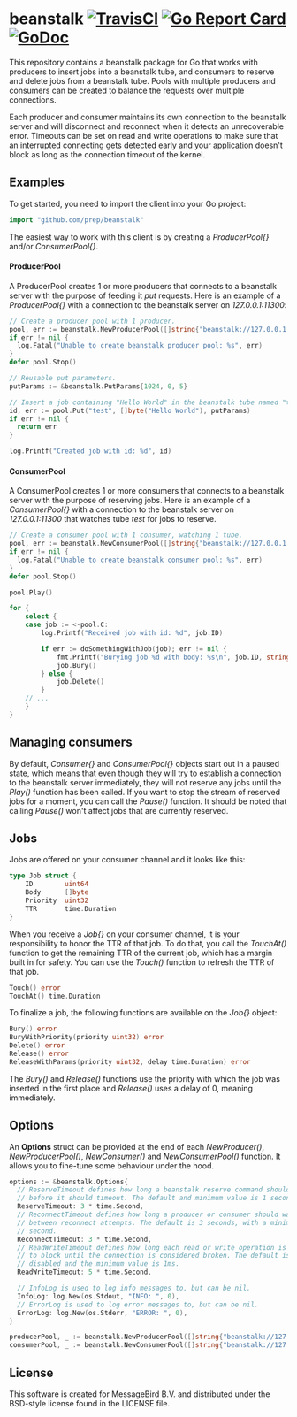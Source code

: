 beanstalk
[![TravisCI](https://travis-ci.org/prep/beanstalk.svg?branch=master)](https://travis-ci.org/prep/beanstalk.svg?branch=master)
[![Go Report Card](https://goreportcard.com/badge/github.com/prep/beanstalk)](https://goreportcard.com/report/github.com/prep/beanstalk)
[![GoDoc](https://godoc.org/github.com/prep/beanstalk?status.svg)](https://godoc.org/github.com/prep/beanstalk)
=========
This repository contains a beanstalk package for Go that works with producers to insert jobs into a beanstalk tube, and consumers to reserve and delete jobs from a beanstalk tube. Pools with multiple producers and consumers can be created to balance the requests over multiple connections.

Each producer and consumer maintains its own connection to the beanstalk server and will disconnect and reconnect when it detects an unrecoverable error. Timeouts can be set on read and write operations to make sure that an interrupted connecting gets detected early and your application doesn't block as long as the connection timeout of the kernel.

Examples
--------
To get started, you need to import the client into your Go project:

```go
import "github.com/prep/beanstalk"
```

The easiest way to work with this client is by creating a *ProducerPool{}* and/or *ConsumerPool{}*.

#### ProducerPool
A ProducerPool creates 1 or more producers that connects to a beanstalk server with the purpose of feeding it *put* requests. Here is an example of a *ProducerPool{}* with a connection to the beanstalk server on *127.0.0.1:11300*:

```go
// Create a producer pool with 1 producer.
pool, err := beanstalk.NewProducerPool([]string{"beanstalk://127.0.0.1:11300"}, nil)
if err != nil {
  log.Fatal("Unable to create beanstalk producer pool: %s", err)
}
defer pool.Stop()

// Reusable put parameters.
putParams := &beanstalk.PutParams{1024, 0, 5}

// Insert a job containing "Hello World" in the beanstalk tube named "test".
id, err := pool.Put("test", []byte("Hello World"), putParams)
if err != nil {
  return err
}

log.Printf("Created job with id: %d", id)
```

#### ConsumerPool
A ConsumerPool creates 1 or more consumers that connects to a beanstalk server with the purpose of reserving jobs. Here is an example of a *ConsumerPool{}* with a connection to the beanstalk server on *127.0.0.1:11300* that watches tube *test* for jobs to reserve.

```go
// Create a consumer pool with 1 consumer, watching 1 tube.
pool, err := beanstalk.NewConsumerPool([]string{"beanstalk://127.0.0.1:11300"}, []string{"test"}, nil)
if err != nil {
  log.Fatal("Unable to create beanstalk consumer pool: %s", err)
}
defer pool.Stop()

pool.Play()

for {
    select {
    case job := <-pool.C:
        log.Printf("Received job with id: %d", job.ID)

        if err := doSomethingWithJob(job); err != nil {
            fmt.Printf("Burying job %d with body: %s\n", job.ID, string(job.Body))
            job.Bury()
        } else {
            job.Delete()
        }
    // ...
    }
}
```

Managing consumers
------------------
By default, *Consumer{}* and *ConsumerPool{}* objects start out in a paused state, which means that even though they will try to establish a connection to the beanstalk server immediately, they will not reserve any jobs until the *Play()* function has been called. If you want to stop the stream of reserved jobs for a moment, you can call the *Pause()* function. It should be noted that calling *Pause()* won't affect jobs that are currently reserved.

Jobs
----
Jobs are offered on your consumer channel and it looks like this:

```go
type Job struct {
	ID        uint64
	Body      []byte
	Priority  uint32
	TTR       time.Duration
}
```

When you receive a *Job{}* on your consumer channel, it is your responsibility to honor the TTR of that job. To do that, you call the *TouchAt()* function to get the remaining TTR of the current job, which has a margin built in for safety. You can use the *Touch()* function to refresh the TTR of that job.

```go
Touch() error
TouchAt() time.Duration
```

To finalize a job, the following functions are available on the *Job{}* object:
```go
Bury() error
BuryWithPriority(priority uint32) error
Delete() error
Release() error
ReleaseWithParams(priority uint32, delay time.Duration) error
```

The *Bury()* and *Release()* functions use the priority with which the job was inserted in the first place and *Release()* uses a delay of 0, meaning immediately.

Options
-------
An **Options** struct can be provided at the end of each *NewProducer()*, *NewProducerPool()*, *NewConsumer()* and *NewConsumerPool()* function. It allows you to fine-tune some behaviour under the hood.

```go
options := &beanstalk.Options{
  // ReserveTimeout defines how long a beanstalk reserve command should wait
  // before it should timeout. The default and minimum value is 1 second.
  ReserveTimeout: 3 * time.Second,
  // ReconnectTimeout defines how long a producer or consumer should wait
  // between reconnect attempts. The default is 3 seconds, with a minimum of 1
  // second.
  ReconnectTimeout: 3 * time.Second,
  // ReadWriteTimeout defines how long each read or write operation is  allowed
  // to block until the connection is considered broken. The default is
  // disabled and the minimum value is 1ms.
  ReadWriteTimeout: 5 * time.Second,

  // InfoLog is used to log info messages to, but can be nil.
  InfoLog: log.New(os.Stdout, "INFO: ", 0),
  // ErrorLog is used to log error messages to, but can be nil.
  ErrorLog: log.New(os.Stderr, "ERROR: ", 0),
}

producerPool, _ := beanstalk.NewProducerPool([]string{"beanstalk://127.0.0.1:11300"}, options)
consumerPool, _ := beanstalk.NewConsumerPool([]string{"beanstalk://127.0.0.1:11300"}, []string{"test"}, options)
```

License
-------
This software is created for MessageBird B.V. and distributed under the BSD-style license found in the LICENSE file.
